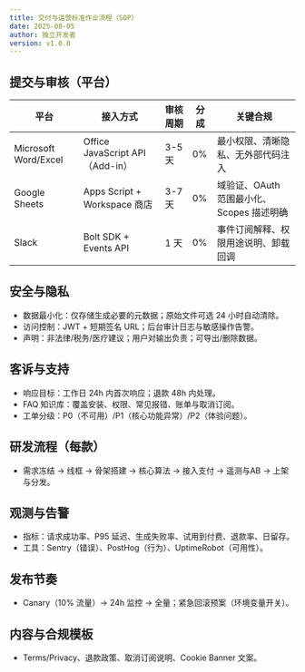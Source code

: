 ```yaml
---
title: 交付与运营标准作业流程（SOP）
date: 2025-08-05
author: 独立开发者
version: v1.0.0
---
```


## 提交与审核（平台）

| 平台 | 接入方式 | 审核周期 | 分成 | 关键合规 |
|---|---|---|---|---|
| Microsoft Word/Excel | Office JavaScript API（Add-in） | 3-5 天 | 0% | 最小权限、清晰隐私、无外部代码注入 |
| Google Sheets | Apps Script + Workspace 商店 | 3-7 天 | 0% | 域验证、OAuth 范围最小化、Scopes 描述明确 |
| Slack | Bolt SDK + Events API | 1 天 | 0% | 事件订阅解释、权限用途说明、卸载回调 |

## 安全与隐私

- 数据最小化：仅存储生成必要的元数据；原始文件可选 24 小时自动清除。
- 访问控制：JWT + 短期签名 URL；后台审计日志与敏感操作告警。
- 声明：非法律/税务/医疗建议；用户对输出负责；可导出/删除数据。

## 客诉与支持

- 响应目标：工作日 24h 内首次响应；退款 48h 内处理。
- FAQ 知识库：覆盖安装、权限、常见报错、账单与取消订阅。
- 工单分级：P0（不可用）/P1（核心功能异常）/P2（体验问题）。

## 研发流程（每款）

- 需求冻结 → 线框 → 骨架搭建 → 核心算法 → 接入支付 → 遥测与AB → 上架与分发。

## 观测与告警

- 指标：请求成功率、P95 延迟、生成失败率、试用到付费、退款率、日留存。
- 工具：Sentry（错误）、PostHog（行为）、UptimeRobot（可用性）。

## 发布节奏

- Canary（10% 流量）→ 24h 监控 → 全量；紧急回滚预案（环境变量开关）。

## 内容与合规模板

- Terms/Privacy、退款政策、取消订阅说明、Cookie Banner 文案。